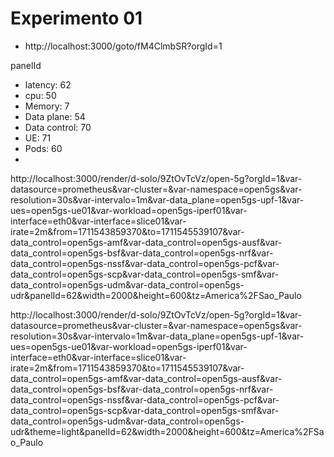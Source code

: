 
# Experimento 01

- http://localhost:3000/goto/fM4ClmbSR?orgId=1


panelId 
- latency: 62
- cpu: 50
- Memory: 7
- Data plane: 54
- Data control: 70
- UE: 71
- Pods: 60
- 

http://localhost:3000/render/d-solo/9ZtOvTcVz/open-5g?orgId=1&var-datasource=prometheus&var-cluster=&var-namespace=open5gs&var-resolution=30s&var-intervalo=1m&var-data_plane=open5gs-upf-1&var-ues=open5gs-ue01&var-workload=open5gs-iperf01&var-interface=eth0&var-interface=slice01&var-irate=2m&from=1711543859370&to=1711545539107&var-data_control=open5gs-amf&var-data_control=open5gs-ausf&var-data_control=open5gs-bsf&var-data_control=open5gs-nrf&var-data_control=open5gs-nssf&var-data_control=open5gs-pcf&var-data_control=open5gs-scp&var-data_control=open5gs-smf&var-data_control=open5gs-udm&var-data_control=open5gs-udr&panelId=62&width=2000&height=600&tz=America%2FSao_Paulo

http://localhost:3000/render/d-solo/9ZtOvTcVz/open-5g?orgId=1&var-datasource=prometheus&var-cluster=&var-namespace=open5gs&var-resolution=30s&var-intervalo=1m&var-data_plane=open5gs-upf-1&var-ues=open5gs-ue01&var-workload=open5gs-iperf01&var-interface=eth0&var-interface=slice01&var-irate=2m&from=1711543859370&to=1711545539107&var-data_control=open5gs-amf&var-data_control=open5gs-ausf&var-data_control=open5gs-bsf&var-data_control=open5gs-nrf&var-data_control=open5gs-nssf&var-data_control=open5gs-pcf&var-data_control=open5gs-scp&var-data_control=open5gs-smf&var-data_control=open5gs-udm&var-data_control=open5gs-udr&theme=light&panelId=62&width=2000&height=600&tz=America%2FSao_Paulo